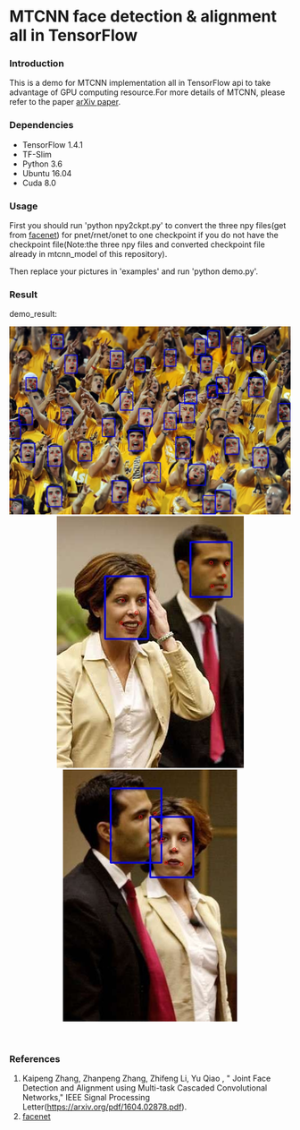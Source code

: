 # MTCNN face detection & alignment all in TensorFlow


### Introduction
This is a demo for MTCNN implementation all in TensorFlow api to take advantage of GPU computing resource.For more details of MTCNN, please refer to the paper [arXiv paper](https://arxiv.org/pdf/1604.02878.pdf).

### Dependencies
* TensorFlow 1.4.1
* TF-Slim
* Python 3.6
* Ubuntu 16.04
* Cuda 8.0

### Usage
First you should run 'python npy2ckpt.py' to convert the three npy files(get from [facenet](https://github.com/davidsandberg/facenet)) for pnet/rnet/onet to one checkpoint if you do not have the checkpoint file(Note:the three npy files and converted checkpoint file already in mtcnn_model of this repository).

Then replace your pictures in 'examples' and run 'python demo.py'.

### Result

demo_result:

<div align=center><img src="https://github.com/wanjinchang/MTCNN_USE_TF_E2E/blob/master/examples/1_result.jpg"/></div>

<div align=center><img src="https://github.com/wanjinchang/MTCNN_USE_TF_E2E/blob/master/examples/img_140_result.jpg"/></div>

<div align=center><img src="https://github.com/wanjinchang/MTCNN_USE_TF_E2E/blob/master/examples/img_414_result.jpg"/></div>

&nbsp;
&nbsp;

### References
1. Kaipeng Zhang, Zhanpeng Zhang, Zhifeng Li, Yu Qiao , " Joint Face Detection and Alignment using Multi-task Cascaded Convolutional Networks," IEEE Signal Processing Letter(https://arxiv.org/pdf/1604.02878.pdf).
2. [facenet](https://github.com/davidsandberg/facenet)



